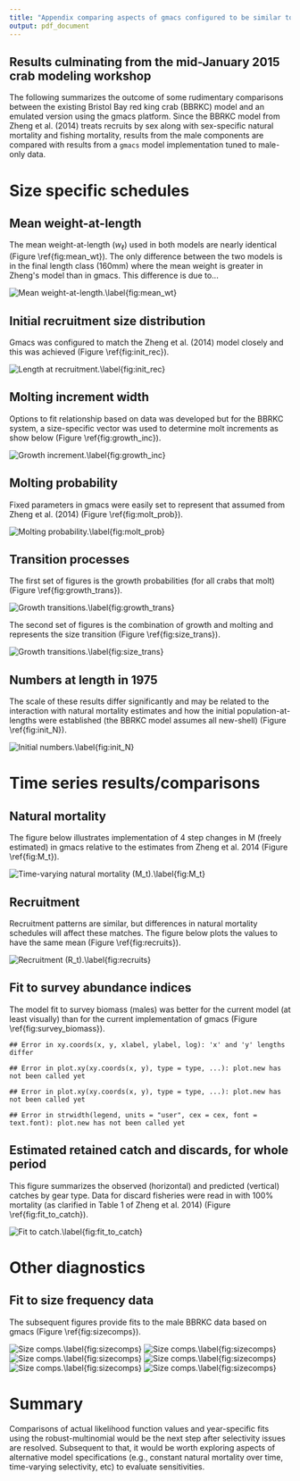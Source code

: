 ```yaml
---
title: "Appendix comparing aspects of gmacs configured to be similar to that of Zheng et al. 2014"
output: pdf_document
---
```

## Results culminating from the mid-January 2015 crab modeling workshop

The following summarizes the outcome of some rudimentary comparisons between the
existing Bristol Bay red king crab (BBRKC) model and an emulated version using
the gmacs platform.  Since the BBRKC model from Zheng et al. (2014) treats
recruits by sex along with sex-specific natural mortality and fishing mortality,
results from the male components are compared with results from a `gmacs` model
implementation tuned to male-only data.







# Size specific schedules

## Mean weight-at-length

The mean weight-at-length ($w_\ell$) used in both models are nearly identical
(Figure \ref{fig:mean_wt}). The only difference between the two models is in the
final length class (160mm) where the mean weight is greater in Zheng's model
than in gmacs. This difference is due to...

![Mean weight-at-length.\label{fig:mean_wt}](Figs/mean_wt-1.png) 

  
## Initial recruitment size distribution

Gmacs was configured to match the Zheng et al. (2014) model closely and this was
achieved (Figure \ref{fig:init_rec}).

![Length at recruitment.\label{fig:init_rec}](Figs/init_rec-1.png) 

## Molting increment width

Options to fit relationship based on data was developed but for the BBRKC
system, a size-specific vector was used to determine molt increments as show
below (Figure \ref{fig:growth_inc}).

![Growth increment.\label{fig:growth_inc}](Figs/growth_inc-1.png) 

## Molting probability

Fixed parameters in gmacs were easily set to represent that assumed from Zheng
et al. (2014) (Figure \ref{fig:molt_prob}).

![Molting probability.\label{fig:molt_prob}](Figs/molt_prob-1.png) 

## Transition processes

The first set of figures is the growth probabilities (for all crabs that molt)
(Figure \ref{fig:growth_trans}).

![Growth transitions.\label{fig:growth_trans}](Figs/growth_trans-1.png) 

The second set of figures is the combination of growth and molting and
represents the size transition (Figure \ref{fig:size_trans}).

![Growth transitions.\label{fig:size_trans}](Figs/size_trans-1.png) 

## Numbers at length in 1975

The scale of these results differ significantly and may be related to the
interaction with natural mortality estimates and how the initial
population-at-lengths were established (the BBRKC model assumes all new-shell)
(Figure \ref{fig:init_N}).

![Initial numbers.\label{fig:init_N}](Figs/init_N-1.png) 
 
# Time series results/comparisons
## Natural mortality

The figure below illustrates implementation of 4 step changes in M (freely
estimated) in gmacs relative to the estimates from Zheng et al. 2014 (Figure
\ref{fig:M_t}).

![Time-varying natural mortality ($M_t$).\label{fig:M_t}](Figs/M_t-1.png) 


## Recruitment

Recruitment patterns are similar, but differences in natural mortality schedules
will affect these matches. The figure below plots the values to have the same
mean (Figure \ref{fig:recruits}).

![Recruitment ($R_t$).\label{fig:recruits}](Figs/recruits-1.png) 

## Fit to survey abundance indices

The model fit to survey biomass (males) was better for the current model (at
least visually) than for the current implementation of gmacs (Figure
\ref{fig:survey_biomass}).


```
## Error in xy.coords(x, y, xlabel, ylabel, log): 'x' and 'y' lengths differ
```

```
## Error in plot.xy(xy.coords(x, y), type = type, ...): plot.new has not been called yet
```

```
## Error in plot.xy(xy.coords(x, y), type = type, ...): plot.new has not been called yet
```

```
## Error in strwidth(legend, units = "user", cex = cex, font = text.font): plot.new has not been called yet
```

 
## Estimated retained catch and discards, for whole period

This figure summarizes the observed (horizontal) and predicted (vertical)
catches by gear type. Data for discard fisheries were read in with 100%
mortality (as clarified in Table 1 of Zheng et al. 2014) (Figure
\ref{fig:fit_to_catch}).

![Fit to catch.\label{fig:fit_to_catch}](Figs/fit_to_catch-1.png) 



# Other diagnostics

## Fit to size frequency data

The subsequent figures provide fits to the male BBRKC data based on gmacs
(Figure \ref{fig:sizecomps}).

![Size comps.\label{fig:sizecomps}](Figs/sizecomps-1.png) ![Size comps.\label{fig:sizecomps}](Figs/sizecomps-2.png) ![Size comps.\label{fig:sizecomps}](Figs/sizecomps-3.png) ![Size comps.\label{fig:sizecomps}](Figs/sizecomps-4.png) ![Size comps.\label{fig:sizecomps}](Figs/sizecomps-5.png) ![Size comps.\label{fig:sizecomps}](Figs/sizecomps-6.png) 



# Summary

Comparisons of actual likelihood function values and year-specific fits using
the robust-multinomial would be the next step after selectivity issues are
resolved. Subsequent to that, it would be worth exploring aspects of alternative
model specifications (e.g., constant natural mortality over time, time-varying
selectivity, etc) to evaluate sensitivities.
